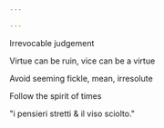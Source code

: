 ```yaml
---

---
```


Irrevocable judgement

Virtue can be ruin, vice can be a virtue

Avoid seeming fickle, mean, irresolute

Follow the spirit of times

"i pensieri stretti & il viso sciolto." 

